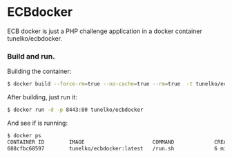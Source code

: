 # ECBdocker
ECB docker is just a PHP challenge application in a docker container tunelko/ecbdocker.

### Build and run. 

Building the container:
```sh
$ docker build --force-rm=true --no-cache=true --rm=true  -t tunelko/ecbdocker .
```

After building, just run it:
```sh
$ docker run -d -p 8443:80 tunelko/ecbdocker
```

And see if is running:
```sh
$ docker ps
CONTAINER ID        IMAGE                      COMMAND             CREATED             STATUS              PORTS                  NAMES
688cfbc68597        tunelko/ecbdocker:latest   /run.sh             6 minutes ago       Up 6 minutes        0.0.0.0:8443->80/tcp   loving_davinci

```



